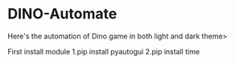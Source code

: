 # DINO-Automate
Here's the automation of Dino game in both light and dark theme>

First install module 
1.pip install pyautogui
2.pip install time

